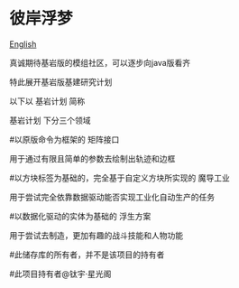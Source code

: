 # 彼岸浮梦
[English](./README-en_US.md)

真诚期待基岩版的模组社区，可以逐步向java版看齐

特此展开基岩版基建研究计划

以下以 基岩计划 简称

基岩计划 下分三个领域

#以原版命令为框架的 矩阵接口 

用于通过有限且简单的参数去绘制出轨迹和边框

#以方块标签为基础的，完全基于自定义方块所实现的 魔导工业

用于尝试完全依靠数据驱动能否实现工业化自动生产的任务

#以数据化驱动的实体为基础的 浮生方案 

用于尝试去制造，更加有趣的战斗技能和人物功能

#此储存库的所有者，并不是该项目的持有者

#此项目持有者@钛宇·星光阁
